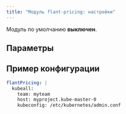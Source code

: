 ```yaml
---
title: "Модуль flant-pricing: настройки"
---
```


Модуль по умолчанию **выключен**.

## Параметры

<!-- SCHEMA -->

## Пример конфигурации

```yaml
flantPricing: |
  kubeall:
    team: myteam
    host: myproject.kube-master-0
    kubeconfig: /etc/kubernetes/admin.conf
```